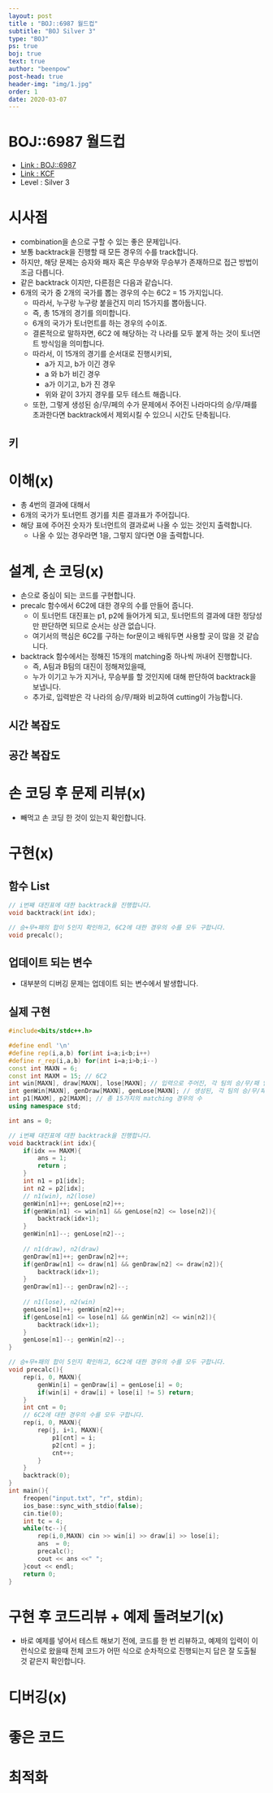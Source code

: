 ```yaml
---
layout: post
title : "BOJ::6987 월드컵"
subtitle: "BOJ Silver 3"
type: "BOJ"
ps: true
boj: true
text: true
author: "beenpow"
post-head: true
header-img: "img/1.jpg"
order: 1
date: 2020-03-07
---
```



# BOJ::6987 월드컵
- [Link : BOJ::6987](https://www.acmicpc.net/problem/6987)
- [Link : KCF](http://www.digitalculture.or.kr/koi/selectOlymPiadDissentList.do)
- Level : Silver 3

# 시사점
- combination을 손으로 구할 수 있는 좋은 문제입니다.
- 보통 backtrack을 진행할 때 모든 경우의 수를 track합니다.
- 하지만, 해당 문제는 승자와 패자 혹은 무승부와 무승부가 존재하므로 접근 방법이 조금 다릅니다.
- 같은 backtrack 이지만, 다른점은 다음과 같습니다.
- 6개의 국가 중 2개의 국가를 뽑는 경우의 수는 6C2 = 15 가지입니다.
  - 따라서, 누구랑 누구랑 붙을건지 미리 15가지를 뽑아둡니다.
  - 즉, 총 15개의 경기를 의미합니다.
  - 6개의 국가가 토너먼트를 하는 경우의 수이죠.
  - 결론적으로 말하자면, 6C2 에 해당하는 각 나라를 모두 붙게 하는 것이 토너먼트 방식임을 의미합니다.
  - 따라서, 이 15개의 경기를 순서대로 진행시키되,
    - a가 지고, b가 이긴 경우
    - a 와 b가 비긴 경우
    - a가 이기고, b가 진 경우
    - 위와 같이 3가지 경우를 모두 테스트 해줍니다.
  - 또한, 그렇게 생성된 승/무/페의 수가 문제에서 주어진 나라마다의 승/무/패를 초과한다면
    backtrack에서 제외시킬 수 있으니 시간도 단축됩니다.

## 키

# 이해(x)
- 총 4번의 결과에 대해서
- 6개의 국가가 토너먼트 경기를 치른 결과표가 주어집니다.
- 해당 표에 주어진 숫자가 토너먼트의 결과로써 나올 수 있는 것인지 출력합니다.
  - 나올 수 있는 경우라면 1을, 그렇지 않다면 0을 출력합니다.

# 설계, 손 코딩(x)
- 손으로 중심이 되는 코드를 구현합니다.
- precalc 함수에서 6C2에 대한 경우의 수를 만들어 줍니다.
  - 이 토너먼트 대진표는 p1, p2에 들어가게 되고, 토너먼트의 결과에 대한 정당성만 판단하면 되므로
    순서는 상관 없습니다.
  - 여기서의 핵심은 6C2를 구하는 for문이고 배워두면 사용할 곳이 많을 것 같습니다.
- backtrack 함수에서는 정해진 15개의 matching중 하나씩 꺼내어 진행합니다.
  - 즉, A팀과 B팀의 대진이 정해져있을때,
  - 누가 이기고 누가 지거나, 무승부를 할 것인지에 대해 판단하여 backtrack을 보냅니다.
  - 추가로, 입력받은 각 나라의 승/무/패와 비교하여 cutting이 가능합니다.

## 시간 복잡도

## 공간 복잡도

# 손 코딩 후 문제 리뷰(x)
- 빼먹고 손 코딩 한 것이 있는지 확인합니다.

# 구현(x)

## 함수 List 

```cpp
// i번째 대진표에 대한 backtrack을 진행합니다.
void backtrack(int idx);

// 승+무+패의 합이 5인지 확인하고, 6C2에 대한 경우의 수를 모두 구합니다.
void precalc();
```

## 업데이트 되는 변수
- 대부분의 디버깅 문제는 업데이트 되는 변수에서 발생합니다.

## 실제 구현 

```cpp
#include<bits/stdc++.h>

#define endl '\n'
#define rep(i,a,b) for(int i=a;i<b;i++)
#define r_rep(i,a,b) for(int i=a;i>b;i--)
const int MAXN = 6;
const int MAXM = 15; // 6C2
int win[MAXN], draw[MAXN], lose[MAXN]; // 입력으로 주어진, 각 팀의 승/무/패 입니다.
int genWin[MAXN], genDraw[MAXN], genLose[MAXN]; // 생성된, 각 팀의 승/무/패 입니다.
int p1[MAXM], p2[MAXM]; // 총 15가지의 matching 경우의 수
using namespace std;

int ans = 0;

// i번째 대진표에 대한 backtrack을 진행합니다.
void backtrack(int idx){
    if(idx == MAXM){
        ans = 1;
        return ;
    }
    int n1 = p1[idx];
    int n2 = p2[idx];
    // n1(win), n2(lose)
    genWin[n1]++; genLose[n2]++;
    if(genWin[n1] <= win[n1] && genLose[n2] <= lose[n2]){
        backtrack(idx+1);
    }
    genWin[n1]--; genLose[n2]--;
    
    // n1(draw), n2(draw)
    genDraw[n1]++; genDraw[n2]++;
    if(genDraw[n1] <= draw[n1] && genDraw[n2] <= draw[n2]){
        backtrack(idx+1);
    }
    genDraw[n1]--; genDraw[n2]--;
    
    // n1(lose), n2(win)
    genLose[n1]++; genWin[n2]++;
    if(genLose[n1] <= lose[n1] && genWin[n2] <= win[n2]){
        backtrack(idx+1);
    }
    genLose[n1]--; genWin[n2]--;
}

// 승+무+패의 합이 5인지 확인하고, 6C2에 대한 경우의 수를 모두 구합니다.
void precalc(){
    rep(i, 0, MAXN){
        genWin[i] = genDraw[i] = genLose[i] = 0;
        if(win[i] + draw[i] + lose[i] != 5) return;
    }
    int cnt = 0;
    // 6C2에 대한 경우의 수를 모두 구합니다.
    rep(i, 0, MAXN){
        rep(j, i+1, MAXN){
            p1[cnt] = i;
            p2[cnt] = j;
            cnt++;
        }
    }
    backtrack(0);
}
int main(){
    freopen("input.txt", "r", stdin);
    ios_base::sync_with_stdio(false);
    cin.tie(0);
    int tc = 4;
    while(tc--){
        rep(i,0,MAXN) cin >> win[i] >> draw[i] >> lose[i];
        ans  = 0;
        precalc();
        cout << ans <<" ";
    }cout << endl;
    return 0;
}
```

# 구현 후 코드리뷰 + 예제 돌려보기(x)
- 바로 예제를 넣어서 테스트 해보기 전에, 코드를 한 번 리뷰하고, 예제의 입력이 이런식으로 왔을때
  전체 코드가 어떤 식으로 순차적으로 진행되는지 답은 잘 도출될 것 같은지 확인합니다.

# 디버깅(x)

# 좋은 코드

# 최적화

